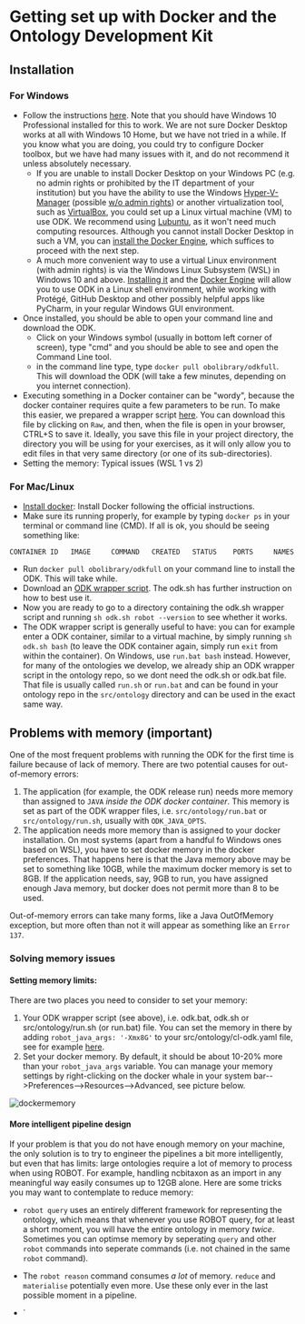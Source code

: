 # Getting set up with Docker and the Ontology Development Kit

## Installation

### For Windows

- Follow the instructions [here](https://hub.docker.com/editions/community/docker-ce-desktop-windows). Note that you should have Windows 10 Professional installed for this to work. We are not sure Docker Desktop works at all with Windows 10 Home, but we have not tried in a while. If you know what you are doing, you could try to configure Docker toolbox, but we have had many issues with it, and do not recommend it unless absolutely necessary.
    - If you are unable to install Docker Desktop on your Windows PC (e.g. no admin rights or prohibited by the IT department of your institution) but you have the ability to use the Windows [Hyper-V-Manager](https://adamtheautomator.com/hyper-v-windows-10/) (possible [w/o admin rights](https://www.ibm.com/docs/en/capm?topic=cmhvm-adding-non-administrator-user-in-hyper-v-administrator-users-group)) or another virtualization tool, such as [VirtualBox](https://www.virtualbox.org/), you could set up a Linux virtual machine (VM) to use ODK. We recommend using [Lubuntu](https://lubuntu.me/), as it won't need much computing resources. Although you cannot install Docker Desktop in such a VM, you can [install the Docker Engine](https://docs.docker.com/engine/install/ubuntu/#install-using-the-repository), which suffices to proceed with the next step. 
    - A much more convenient way to use a virtual Linux environment (with admin rights) is via the Windows Linux 
      Subsystem (WSL) in Windows 10 and above. [Installing it](https://learn.microsoft.com/en-us/windows/wsl/install)
      and the [Docker Engine](https://docs.docker.com/engine/install/ubuntu/#install-using-the-repository) will allow you to use ODK in a Linux shell environment, while working with Protégé, GitHub Desktop and other possibly helpful apps like PyCharm, in your regular Windows GUI environment.
- Once installed, you should be able to open your command line and download the ODK.
  - Click on your Windows symbol (usually in bottom left corner of screen), type "cmd" and you should be able to see and open the Command Line tool.
  - in the command line type, type `docker pull obolibrary/odkfull`. This will download the ODK (will take a few minutes, depending on you internet connection).
- Executing something in a Docker container can be "wordy", because the docker container requires quite a few parameters to be run. To make this easier, we prepared a wrapper script [here](../resources/odk.bat). You can download this file by clicking on `Raw`, and then, when the file is open in your browser, CTRL+S to save it. Ideally, you save this file in your project directory, the directory you will be using for your exercises, as it will only allow you to edit files in that very same directory (or one of its sub-directories).
- Setting the memory:
  Typical issues (WSL 1 vs 2)

### For Mac/Linux

- [Install docker](https://www.docker.com/get-docker): Install Docker following the official instructions.
- Make sure its running properly, for example by typing `docker ps` in your terminal or command line (CMD). If all is ok, you should be seeing something like:

```
CONTAINER ID   IMAGE     COMMAND   CREATED   STATUS    PORTS     NAMES
```

- Run `docker pull obolibrary/odkfull` on your command line to install the ODK. This will take while.
- Download an [ODK wrapper script](../resources/odk.sh). The odk.sh has further instruction on how to best use it.
- Now you are ready to go to a directory containing the odk.sh wrapper script and running `sh odk.sh robot --version` to see whether it works.
- The ODK wrapper script is generally useful to have: you can for example enter a ODK container, similar to a virtual machine,
  by simply running `sh odk.sh bash` (to leave the ODK container again, simply run `exit` from within the container). On Windows, use `run.bat bash` instead.
  However, for many of the ontologies we develop, we already ship an ODK wrapper script in the ontology repo, so we dont need the odk.sh or odk.bat file.
  That file is usually called `run.sh` or `run.bat` and can be found in your ontology repo in the `src/ontology` directory
  and can be used in the exact same way.

<a id="memory"></a>

## Problems with memory (important)

One of the most frequent problems with running the ODK for the first time is failure because of lack of memory.
There are two potential causes for out-of-memory errors:

1. The application (for example, the ODK release run) needs more memory than assigned to `JAVA` _inside the ODK docker container_. This memory is set as part of the ODK wrapper files, i.e. `src/ontology/run.bat` or `src/ontology/run.sh`, usually with `ODK_JAVA_OPTS`.
2. The application needs more memory than is assigned to your docker installation. On most systems (apart from a handful fo Windows ones based on WSL), you have to set docker memory in the docker preferences. That happens here is that the Java memory above may be set to something like 10GB, while the maximum docker memory is set to 8GB. If the application needs, say, 9GB to run, you have assigned enough Java memory, but docker does not permit more than 8 to be used.

Out-of-memory errors can take many forms, like a Java OutOfMemory exception,
but more often than not it will appear as something like an `Error 137`.

### Solving memory issues

#### Setting memory limits:

There are two places you need to consider to set your memory:

1. Your ODK wrapper script (see above), i.e. odk.bat, odk.sh or src/ontology/run.sh (or run.bat) file. You can set the memory in there by adding
   `robot_java_args: '-Xmx8G'` to your src/ontology/cl-odk.yaml file, see for example [here](https://github.com/INCATools/ontology-development-kit/blob/0e0aef2b26b8db05f5e78b7c38f807d04312d06a/configs/uberon-odk.yaml#L36).
2. Set your docker memory. By default, it should be about 10-20% more than your `robot_java_args` variable. You can manage your memory settings
   by right-clicking on the docker whale in your system bar-->Preferences-->Resources-->Advanced, see picture below.

![dockermemory](../images/docker_memory.png)

#### More intelligent pipeline design

If your problem is that you do not have enough memory on your machine, the only solution is to try to engineer the pipelines a bit more intelligently, but even that has limits: large ontologies require a lot of memory to process when using ROBOT. For example, handling ncbitaxon as an import in any meaningful way easily consumes up to 12GB alone. Here are some tricks you may want to contemplate to reduce memory:

- `robot query` uses an entirely different framework for representing the ontology, which means that whenever you use ROBOT query, for at least a short moment, you will have the entire ontology in memory _twice_. Sometimes you can optimse memory by seperating `query` and other `robot` commands into seperate commands (i.e. not chained in the same `robot` command).
- The `robot reason` command consumes _a lot_ of memory. `reduce` and `materialise` potentially even more. Use these only ever in the last possible moment in a pipeline.

- `
